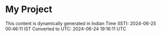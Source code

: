 # My Project

This content is dynamically generated in Indian Time (IST): 2024-06-25 00:46:11 IST
Converted to UTC: 2024-06-24 19:16:11 UTC
